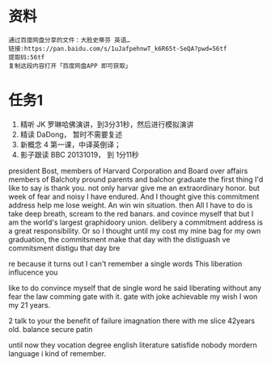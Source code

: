 # 资料
	通过百度网盘分享的文件：大脸史蒂芬 英语…
	链接:https://pan.baidu.com/s/1uJafpehnwT_k6R65t-SeQA?pwd=56tf 
	提取码:56tf
	复制这段内容打开「百度网盘APP 即可获取」

# 任务1
1. 精听 JK 罗琳哈佛演讲，到3分31秒，然后进行模拟演讲
2. 精读 DaDong， 暂时不需要复述
3. 新概念 4 第一课，中译英倒译；
4. 影子跟读 BBC 20131019， 到 1分11秒

president Bost,
members of Harvard Corporation and Board over affairs
members of Balchoty
pround parents and balchor graduate
the first thing I'd like to say is thank you. not only harvar give me an extraordinary honor. but week of 
fear and noisy I have endured. And I thought give this commitment address help me lose weight.
An win win situation. then All I have to do is take deep breath, scream to the red banars. and covince myself that but I am the world's largest graphidoory union. 
delibery a commitment address is a great responsibility. Or so I thought until my cost my mine bag for my own graduation, the commitsment make that day with the distiguash ve
commitsment 
distigu
that day 
bre

re
because it turns out I can't remember a single words
This liberation 
influcence you 



like to do 
convince myself that 
de
single word he said
liberating 
without any fear
the law 
comming gate with it.
gate with joke
achievable
my 
wish I won my
21 years. 

2 
talk to your the benefit of failure
imagnation
there with me
slice 42years old.
balance
secure patin

until now
they vocation degree
english literature
satisfide nobody
mordern language
i kind of remember.